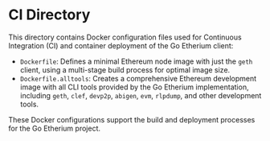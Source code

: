 # CI Directory

This directory contains Docker configuration files used for Continuous Integration (CI) and container deployment of the Go Etherium client:

- `Dockerfile`: Defines a minimal Ethereum node image with just the `geth` client, using a multi-stage build process for optimal image size.
- `Dockerfile.alltools`: Creates a comprehensive Ethereum development image with all CLI tools provided by the Go Etherium implementation, including `geth`, `clef`, `devp2p`, `abigen`, `evm`, `rlpdump`, and other development tools.

These Docker configurations support the build and deployment processes for the Go Etherium project. 